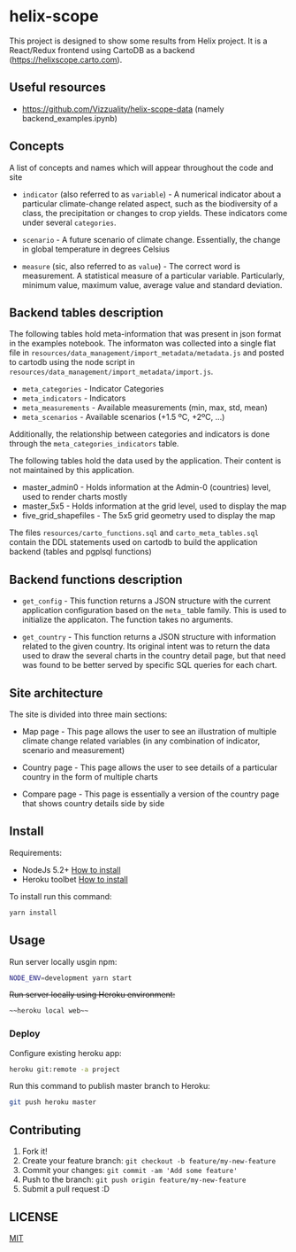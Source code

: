 # helix-scope

This project is designed to show some results from Helix project. It is a
React/Redux frontend using CartoDB as a backend (https://helixscope.carto.com).

## Useful resources

* https://github.com/Vizzuality/helix-scope-data (namely backend_examples.ipynb)

## Concepts

A list of concepts and names which will appear throughout the code and site

* `indicator` (also referred to as `variable`) - A numerical indicator about a particular climate-change related aspect, such as the biodiversity of a class, the precipitation or changes to crop yields. These indicators come under several `categories`.

* `scenario` - A future scenario of climate change. Essentially, the change in global temperature in degrees Celsius

* `measure` (sic, also referred to as `value`) - The correct word is measurement. A statistical measure of a particular variable. Particularly, minimum value, maximum value, average value and standard deviation.

## Backend tables description

The following tables hold meta-information that was present in json format
in the examples notebook. The informaton was collected into a single flat file
in `resources/data_management/import_metadata/metadata.js` and posted to cartodb
using the node script in `resources/data_management/import_metadata/import.js`.

* `meta_categories` - Indicator Categories
* `meta_indicators` - Indicators
* `meta_measurements` - Available measurements (min, max, std, mean)
* `meta_scenarios` - Available scenarios (+1.5 ºC, +2ºC, ...)

Additionally, the relationship between categories and indicators is done through
the `meta_categories_indicators` table.

The following tables hold the data used by the application. Their content is not
maintained by this application.

* master_admin0 - Holds information at the Admin-0 (countries) level, used to render charts mostly
* master_5x5 - Holds information at the grid level, used to display the map
* five_grid_shapefiles - The 5x5 grid geometry used to display the map

The files `resources/carto_functions.sql` and `carto_meta_tables.sql` contain the DDL statements
used on cartodb to build the application backend (tables and pgplsql functions)

## Backend functions description

* `get_config` - This function returns a JSON structure with the current
application configuration based on the `meta_` table family. This is used to
initialize the applicaton. The function takes no arguments.

* `get_country` - This function returns a JSON structure with information related to the given country. Its original intent was to return the data used to draw the several charts in the country detail page, but that need was found to be better served by specific SQL queries for each chart.

## Site architecture

The site is divided into three main sections:

* Map page - This page allows the user to see an illustration of multiple climate change related variables (in any combination of indicator, scenario and measurement)

* Country page - This page allows the user to see details of a particular country in the form of multiple charts

* Compare page - This page is essentially a version of the country page that shows country details side by side

## Install

Requirements:

* NodeJs 5.2+ [How to install](https://nodejs.org/download/)
* Heroku toolbet [How to install](https://toolbelt.heroku.com)

To install run this command:

```bash
yarn install
```

## Usage

Run server locally usgin npm:

```bash
NODE_ENV=development yarn start
```

~~Run server locally using Heroku environment:~~

```bash
~~heroku local web~~
```

### Deploy

Configure existing heroku app:

```bash
heroku git:remote -a project
```

Run this command to publish master branch to Heroku:

```bash
git push heroku master
```

## Contributing

1. Fork it!
2. Create your feature branch: `git checkout -b feature/my-new-feature`
3. Commit your changes: `git commit -am 'Add some feature'`
4. Push to the branch: `git push origin feature/my-new-feature`
5. Submit a pull request :D


## LICENSE

[MIT](LICENSE)
